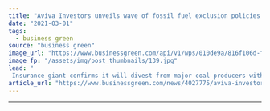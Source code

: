 ```yaml
---
title: "Aviva Investors unveils wave of fossil fuel exclusion policies and net zero pledge"
date: "2021-03-01"
tags: 
  - business green
source: "business green"
image_url: "https://www.businessgreen.com/api/v1/wps/010de9a/816f106d-f0c0-45bb-8c48-d1bb4ac51b9b/8/33392214828-99c4ed0717-o-185x114.jpg"
image_fp: "/assets/img/post_thumbnails/139.jpg"
lead: "
 Insurance giant confirms it will divest from major coal producers without accredited climate plans by the end of next year  ..."
article_url: "https://www.businessgreen.com/news/4027775/aviva-investors-unveils-wave-fossil-fuel-exclusion-policies-net-zero-pledge"
---
```


---
